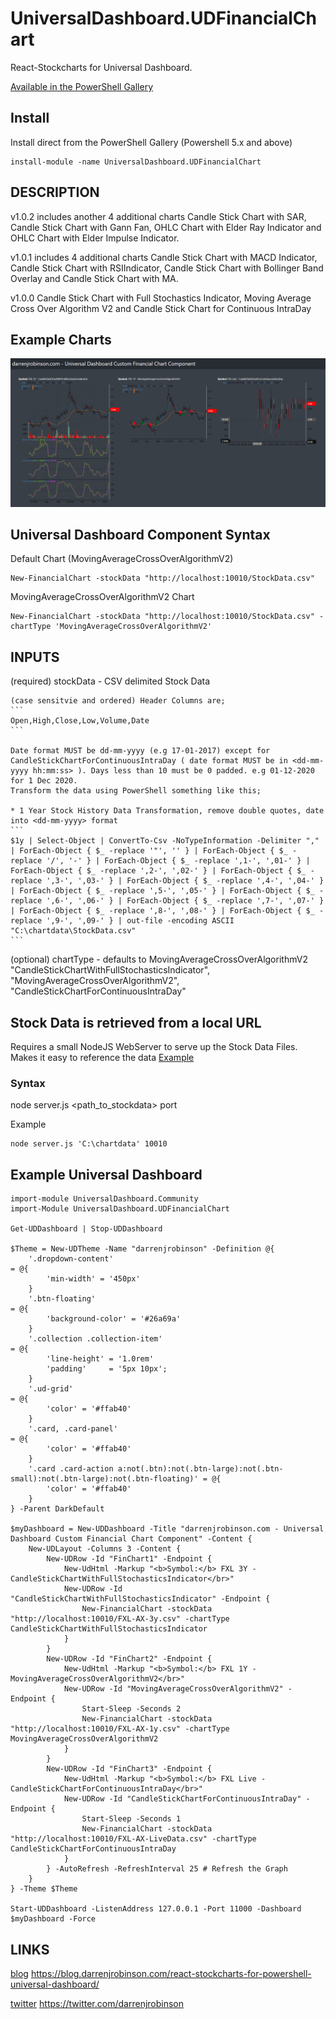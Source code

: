 # UniversalDashboard.UDFinancialChart
React-Stockcharts for Universal Dashboard.

[Available in the PowerShell Gallery](https://www.powershellgallery.com/packages/UniversalDashboard.UDFinancialChart)

## Install
Install direct from the PowerShell Gallery (Powershell 5.x and above)
```
install-module -name UniversalDashboard.UDFinancialChart
```

## DESCRIPTION
v1.0.2 includes another 4 additional charts
Candle Stick Chart with SAR, Candle Stick Chart with Gann Fan, OHLC Chart with Elder Ray Indicator and OHLC Chart with Elder Impulse Indicator.

v1.0.1 includes 4 additional charts
Candle Stick Chart with MACD Indicator, Candle Stick Chart with RSIIndicator, Candle Stick Chart with Bollinger Band Overlay and Candle Stick Chart with MA.

v1.0.0 Candle Stick Chart with Full Stochastics Indicator, Moving Average Cross Over Algorithm V2 and Candle Stick Chart for Continuous IntraDay </br> 

## Example Charts
![Example Charts](React-StockCharts_for_PowerShell_Universal_Dashboard.PNG)

## Universal Dashboard Component Syntax
Default Chart (MovingAverageCrossOverAlgorithmV2)
```
New-FinancialChart -stockData "http://localhost:10010/StockData.csv"
```
MovingAverageCrossOverAlgorithmV2 Chart
```
New-FinancialChart -stockData "http://localhost:10010/StockData.csv" -chartType 'MovingAverageCrossOverAlgorithmV2'
```

## INPUTS
(required) stockData - CSV delimited Stock Data

    (case sensitvie and ordered) Header Columns are;
    ```
    Open,High,Close,Low,Volume,Date
    ```

    Date format MUST be dd-mm-yyyy (e.g 17-01-2017) except for CandleStickChartForContinuousIntraDay ( date format MUST be in <dd-mm-yyyy hh:mm:ss> ). Days less than 10 must be 0 padded. e.g 01-12-2020 for 1 Dec 2020.
    Transform the data using PowerShell something like this;

    * 1 Year Stock History Data Transformation, remove double quotes, date into <dd-mm-yyyy> format
    ```
    $1y | Select-Object | ConvertTo-Csv -NoTypeInformation -Delimiter "," | ForEach-Object { $_ -replace '"', '' } | ForEach-Object { $_ -replace '/', '-' } | ForEach-Object { $_ -replace ',1-', ',01-' } | ForEach-Object { $_ -replace ',2-', ',02-' } | ForEach-Object { $_ -replace ',3-', ',03-' } | ForEach-Object { $_ -replace ',4-', ',04-' } | ForEach-Object { $_ -replace ',5-', ',05-' } | ForEach-Object { $_ -replace ',6-', ',06-' } | ForEach-Object { $_ -replace ',7-', ',07-' } | ForEach-Object { $_ -replace ',8-', ',08-' } | ForEach-Object { $_ -replace ',9-', ',09-' } | out-file -encoding ASCII "C:\chartdata\StockData.csv"
    ```

(optional) chartType - defaults to MovingAverageCrossOverAlgorithmV2
    "CandleStickChartWithFullStochasticsIndicator", "MovingAverageCrossOverAlgorithmV2", "CandleStickChartForContinuousIntraDay"

## Stock Data is retrieved from a local URL
Requires a small NodeJS WebServer to serve up the Stock Data Files. Makes it easy to reference the data 
[Example](https://github.com/darrenjrobinson/NodeWebFileServer)

### Syntax
node server.js <path_to_stockdata> port

Example 
```
node server.js 'C:\chartdata' 10010 
```

## Example Universal Dashboard

```
import-module UniversalDashboard.Community
import-Module UniversalDashboard.UDFinancialChart

Get-UDDashboard | Stop-UDDashboard

$Theme = New-UDTheme -Name "darrenjrobinson" -Definition @{
    '.dropdown-content'                                                                                 = @{
        'min-width' = '450px'
    }
    '.btn-floating'                                                                                     = @{
        'background-color' = '#26a69a'
    }
    '.collection .collection-item'                                                                      = @{
        'line-height' = '1.0rem'
        'padding'     = '5px 10px';
    }  
    '.ud-grid'                                                                                          = @{
        'color' = '#ffab40'
    } 
    '.card, .card-panel'                                                                                = @{
        'color' = '#ffab40' 
    }
    '.card .card-action a:not(.btn):not(.btn-large):not(.btn-small):not(.btn-large):not(.btn-floating)' = @{
        'color' = '#ffab40' 
    }
} -Parent DarkDefault

$myDashboard = New-UDDashboard -Title "darrenjrobinson.com - Universal Dashboard Custom Financial Chart Component" -Content {    
    New-UDLayout -Columns 3 -Content {  
        New-UDRow -Id "FinChart1" -Endpoint {      
            New-UdHtml -Markup "<b>Symbol:</b> FXL 3Y - CandleStickChartWithFullStochasticsIndicator</br>" 
            New-UDRow -Id "CandleStickChartWithFullStochasticsIndicator" -Endpoint {                        
                New-FinancialChart -stockData "http://localhost:10010/FXL-AX-3y.csv" -chartType CandleStickChartWithFullStochasticsIndicator
            }                          
        } 
        New-UDRow -Id "FinChart2" -Endpoint {      
            New-UdHtml -Markup "<b>Symbol:</b> FXL 1Y - MovingAverageCrossOverAlgorithmV2</br>" 
            New-UDRow -Id "MovingAverageCrossOverAlgorithmV2" -Endpoint {                        
                Start-Sleep -Seconds 2
                New-FinancialChart -stockData "http://localhost:10010/FXL-AX-1y.csv" -chartType MovingAverageCrossOverAlgorithmV2
            }                             
        }
        New-UDRow -Id "FinChart3" -Endpoint {  
            New-UdHtml -Markup "<b>Symbol:</b> FXL Live - CandleStickChartForContinuousIntraDay</br>"     
            New-UDRow -Id "CandleStickChartForContinuousIntraDay" -Endpoint {                        
                Start-Sleep -Seconds 1
                New-FinancialChart -stockData "http://localhost:10010/FXL-AX-LiveData.csv" -chartType CandleStickChartForContinuousIntraDay
            }                          
        } -AutoRefresh -RefreshInterval 25 # Refresh the Graph
    }
} -Theme $Theme

Start-UDDashboard -ListenAddress 127.0.0.1 -Port 11000 -Dashboard $myDashboard -Force
```

## LINKS

[blog](https://blog.darrenjrobinson.com/react-stockcharts-for-powershell-universal-dashboard/) https://blog.darrenjrobinson.com/react-stockcharts-for-powershell-universal-dashboard/

[twitter](https://twitter.com/darrenjrobinson) https://twitter.com/darrenjrobinson
